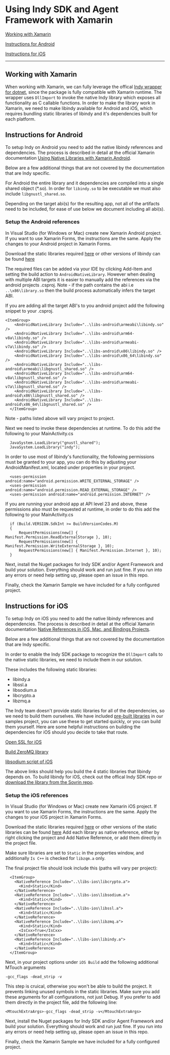 # Using Indy SDK and Agent Framework with Xamarin

[Working with Xamarin](#working-with-xamarin)

[Instructions for Android](#instructions-for-anroid)

[Instructions for iOS](#instructions-for-ios)

---

## Working with Xamarin

When working with Xamarin, we can fully leverage the offical [Indy wrapper for dotnet](https://github.com/hyperledger/indy-sdk/tree/master/wrappers/dotnet), since the package is fully compatible with Xamarin runtime. The wrapper uses `DllImport` to invoke the native Indy library which exposes all functionality as C callable functions. In order to make the library work in Xamarin, we need to make libindy available for Android and iOS, which requires bundling static libraries of libindy and it's dependencies built for each platform.

## Instructions for Android

To setup Indy on Android you need to add the native libindy references and dependencies. The process is described in detail at the official Xamarin documentation [Using Native Libraries with Xamarin.Android](https://docs.microsoft.com/en-us/xamarin/android/platform/native-libraries).

Below are a few additional things that are not covered by the documentation that are Indy specific.

For Android the entire library and it dependencies are compiled into a single shared object (*.so). In order for `libindy.so` to be executable we must also include `libgnustl_shared.so`.

Depending on the target abi(s) for the resulting app, not all of the artifacts need to be included, for ease of use below we document including all abi(s).

### Setup the Android references

In Visual Studio (for Windows or Mac) create new Xamarin Android project. If you want to use Xamarin Forms, the instructions are the same. Apply the changes to your Android project in Xamarin Forms.

Download the static libraries required [here](../samples/xamarin-mobile-sample/libs-android) or other versions of libindy can be found [here](https://repo.sovrin.org/android/libindy/)

The required files can be added via your IDE by clicking Add-Item and setting the build action to `AndroidNativeLibrary`. However when dealing with multiple ABI targets it is easier to manually add the references via the android projects .csproj. Note - if the path contains the abi i.e `..\x86\library.so` then the build process automatically infers the target ABI.

If you are adding all the target ABI's to you android project add the following snippet to your .csproj.

```lang=xml
<ItemGroup>
    <AndroidNativeLibrary Include="..\libs-android\armeabi\libindy.so" />
    <AndroidNativeLibrary Include="..\libs-android\arm64-v8a\libindy.so" />
    <AndroidNativeLibrary Include="..\libs-android\armeabi-v7a\libindy.so" />
    <AndroidNativeLibrary Include="..\libs-android\x86\libindy.so" />
    <AndroidNativeLibrary Include="..\libs-android\x86_64\libindy.so" />
    <AndroidNativeLibrary Include="..\libs-android\armeabi\libgnustl_shared.so" />
    <AndroidNativeLibrary Include="..\libs-android\arm64-v8a\libgnustl_shared.so" />
    <AndroidNativeLibrary Include="..\libs-android\armeabi-v7a\libgnustl_shared.so" />
    <AndroidNativeLibrary Include="..\libs-android\x86\libgnustl_shared.so" />
    <AndroidNativeLibrary Include="..\libs-android\x86_64\libgnustl_shared.so" />
  </ItemGroup>
```

Note - paths listed above will vary project to project.

Next we need to invoke these dependencies at runtime. To do this add the following to your MainActivity.cs

```lang=csharp
  JavaSystem.LoadLibrary("gnustl_shared");
  JavaSystem.LoadLibrary("indy");
```

In order to use most of libindy's functionality, the following permissions must be granted to your app, you can do this by adjusting your AndroidManifest.xml, located under properties in your project.

```lang=xml
  <uses-permission android:name="android.permission.WRITE_EXTERNAL_STORAGE" />
  <uses-permission android:name="android.permission.READ_EXTERNAL_STORAGE" />
  <uses-permission android:name="android.permission.INTERNET" />
```

If you are running your android app at API level 23 and above, these permissions also must be requested at runtime, in order to do this add the following to your MainActivity.cs

```lang=csharp
  if (Build.VERSION.SdkInt >= BuildVersionCodes.M)
  {
      RequestPermissions(new[] { Manifest.Permission.ReadExternalStorage }, 10);
      RequestPermissions(new[] { Manifest.Permission.WriteExternalStorage }, 10);
      RequestPermissions(new[] { Manifest.Permission.Internet }, 10);
  }
```

Next, install the Nuget packages for Indy SDK and/or Agent Framework and build your solution. Everything should work and run just fine.
If you run into any errors or need help setting up, please open an issue in this repo.

Finally, check the Xamarin Sample we have included for a fully configured project.

## Instructions for iOS

To setup Indy on iOS you need to add the native libindy references and dependencies. The process is described in detail at the official Xamarin documentation [Native References in iOS, Mac, and Bindings Projects](https://docs.microsoft.com/en-us/xamarin/cross-platform/macios/native-references).

Below are a few additional things that are not covered by the documentation that are Indy specific.

In order to enable the Indy SDK package to recognize the `DllImport` calls to the native static libraries, we need to include them in our solution.

These includes the following static libraries:

- libindy.a
- libssl.a
- libsodium.a
- libcrypto.a
- libzmq.a

The Indy team doesn't provide static libraries for all of the dependencies, so we need to build them ourselves. We have included [pre-built libraries](../samples/xamarin-mobile-sample/libs-ios) in our samples project, you can use these to get started quickly, or you can build them yourself. Here are some helpful instructions on building the dependencies for iOS should you decide to take that route.

[Open SSL for iOS](https://github.com/x2on/OpenSSL-for-iPhone)

[Build ZeroMQ library](https://www.ics.com/blog/lets-build-zeromq-library)

[libsodium script of iOS](https://github.com/jedisct1/libsodium/blob/master/dist-build/ios.sh)

The above links should help you build the 4 static libraries that libindy depends on. To build libindy for iOS, check out the offical Indy SDK repo or [download the library from the Sovrin repo](https://repo.sovrin.org/ios/libindy/).

### Setup the iOS references

In Visual Studio (for Windows or Mac) create new Xamarin iOS project. If you want to use Xamarin Forms, the instructions are the same. Apply the changes to your iOS project in Xamarin Forms.

Download the static libraries required [here](../samples/xamarin-mobile-sample/libs-ios) or other versions of the static libraries can be found [here](https://repo.sovrin.org/ios/libindy/)
Add each library as native reference, either by right clicking the project and Add Native Reference, or add them directly in the project file.

Make sure libraries are set to `Static` in the properties window, and additionally `Is C++` is checked for `libzqm.a` only.

The final project file should look include this (paths will vary per project):

```lang=xml
  <ItemGroup>
    <NativeReference Include="..\libs-ios\libcrypto.a">
      <Kind>Static</Kind>
    </NativeReference>
    <NativeReference Include="..\libs-ios\libsodium.a">
      <Kind>Static</Kind>
    </NativeReference>
    <NativeReference Include="..\libs-ios\libssl.a">
      <Kind>Static</Kind>
    </NativeReference>
    <NativeReference Include="..\libs-ios\libzmq.a">
      <Kind>Static</Kind>
      <IsCxx>True</IsCxx>
    </NativeReference>
    <NativeReference Include="..\libs-ios\libindy.a">
      <Kind>Static</Kind>
    </NativeReference>
  </ItemGroup>
```

Next, in your project options under `iOS Build` add the following additional MTouch arguments

`-gcc_flags -dead_strip -v`

This step is cruical, otherwise you won't be able to build the project. It prevents linking unused symbols in the static libraries. Make sure you add these arguments for all configurations, not just Debug.
If you prefer to add them directly in the project file, add the following line:

```lang=xml
<MtouchExtraArgs>-gcc_flags -dead_strip -v</MtouchExtraArgs>
```

Next, install the Nuget packages for Indy SDK and/or Agent Framework and build your solution. Everything should work and run just fine.
If you run into any errors or need help setting up, please open an issue in this repo.

Finally, check the Xamarin Sample we have included for a fully configured project.